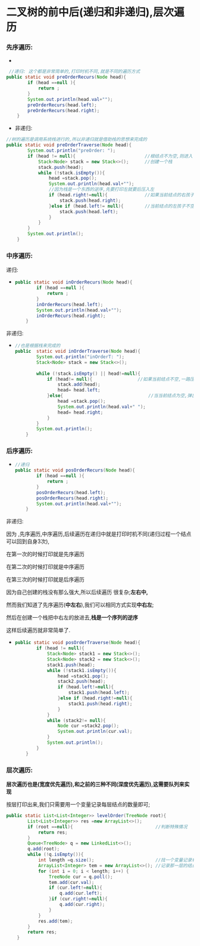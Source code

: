 # 二叉树的前中后(递归和非递归),层次遍历

### 先序遍历:

- ​

```java
 //递归: 这个都是非常简单的,打印时机不同,就是不同的遍历方式
public static void preOrderRecurs(Node head){
        if (head ==null ){
            return ;
        }
        System.out.println(head.val+"");
        preOrderRecurs(head.left);
        preOrderRecurs(head.right);
    }
```

- 非递归:

```java 
//树的遍历是调用系统栈进行的,所以非递归就是借助栈的思想来完成的
public static void preOrderTraverse(Node head){
        System.out.println("preOrder: ");
        if (head != null){							//根结点不为空,则进入
            Stack<Node> stack = new Stack<>();		//创建一个栈
            stack.push(head);
            while (!stack.isEmpty()){				
                head =stack.pop();
                System.out.println(head.val+"");
                //因为栈是一个东西的逆序,先要打印左就要后压入左
                if (head.right!=null){				//如果当前结点的右孩子不为空,先压入
                    stack.push(head.right);
                }else if (head.left!= null){		//当前结点的左孩子不空再压入
                    stack.push(head.left);
                }
            }
        }
        System.out.println();
    }
```



### 中序遍历:

递归:

- ```java
  public static void inOrderRecurs(Node head){
          if (head ==null ){
              return ;
          }
          inOrderRecurs(head.left);
          System.out.println(head.val+"");
          inOrderRecurs(head.right);
      }
  ```

非递归:

- ```java
  //也是根据栈来完成的
  public  static void inOrderTraverse(Node head){
          System.out.println("inOrderT: ");
          Stack<Node> stack = new Stack<>();
  		
          while (!stack.isEmpty() || head!=null){
              if (head!= null){					//如果当前结点不空,一路压做孩子,直到空
                  stack.add(head);
                  head= head.left;
              }else{								//当当前结点为空,弹出并打印,进入右孩子
                  head =stack.pop();
                  System.out.println(head.val+" ");
                  head= head.right;
              }
          }
          System.out.println();
      }
  ```



### 后序遍历:

- ```java
  //递归
  public static void posOrderRecurs(Node head){
          if (head ==null ){
              return ;
          }
          posOrderRecurs(head.left);
          posOrderRecurs(head.right);
          System.out.println(head.val+"");
      }
  ```

非递归:

因为 ,先序遍历,中序遍历,后续遍历在递归中就是打印时机不同(递归过程一个结点可以回到自身3次),

在第一次的时候打印就是先序遍历

在第二次的时候打印就是中序遍历

在第三次的时候打印就是后序遍历



因为自己创建的栈没有那么强大,所以后续遍历 很复杂;**左右中,**

然而我们知道了先序遍历(**中左右**),我们可以相同方式实现**中右左**;

然后在创建一个栈把中右左的放进去,**栈是一个序列的逆序**

这样后续遍历就非常简单了.

- ```java
  public static void posOrderTraverse(Node head){
          if (head != null){
              Stack<Node> stack1 = new Stack<>();
              Stack<Node> stack2 = new Stack<>();
              stack1.push(head);
              while (!stack1.isEmpty()){
                  head =stack1.pop();
                  stack2.push(head);
                  if (head.left!=null){
                      stack1.push(head.left);
                  }else if (head.right!=null){
                      stack1.push(head.right);
                  }
              }
              while (stack2!= null){
                  Node cur =stack2.pop();
                  System.out.println(cur.val);
              }
              System.out.println();
          }
      }
  ```





### 层次遍历:

**层次遍历也是(宽度优先遍历),和之前的三种不同(深度优先遍历),这需要队列来实现**

按层打印出来,我们只需要用一个变量记录每层结点的数量即可;

```java
public static List<List<Integer>> levelOrder(TreeNode root){
        List<List<Integer>> res =new ArrayList<>();
        if (root ==null){								//判断特殊情况
            return res;
        }
        Queue<TreeNode> q = new LinkedList<>();
        q.add(root);
        while (!q.isEmpty()){
            int length =q.size();						//找一个变量记录有多少结点,何时换行
            ArrayList<Integer> tem = new ArrayList<>(); //记录那一层的结点值
            for (int i = 0; i < length; i++) {
                TreeNode cur = q.poll();
                tem.add(cur.val);
                if (cur.left!=null){
                    q.add(cur.left);
                }if (cur.right!=null){
                    q.add(cur.right);
                }
            }
            res.add(tem);
        }
        return res;
    }

```







